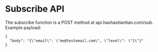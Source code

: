 # Subscribe API

The subscribe function is a POST method at api.haohaotiantian.com/sub.
Example payload:
````
{
  "body": "{\"email\": \"me@testemail.com\", \"level\": \"1\"}"
}
````